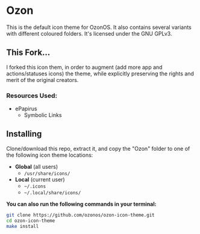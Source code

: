 # Ozon
This is the default icon theme for OzonOS. It also contains several variants with different coloured folders. It's licensed under the GNU GPLv3.

## This Fork...
I forked this icon them, in order to augment (add more app and actions/statuses icons) the theme, while explicitly preserving the rights and merit of the original creators.
### Resources Used:
* ePapirus
  * Symbolic Links

## Installing
Clone/download this repo, extract it, and copy the "Ozon" folder to one of the following icon theme locations:

* **Global** (all users)
  * `/usr/share/icons/`
* **Local** (current user)
  * `~/.icons`
  * `~/.local/share/icons/`

**You can also run the following commands in your terminal:**
```bash
git clone https://github.com/ozonos/ozon-icon-theme.git
cd ozon-icon-theme
make install
```

